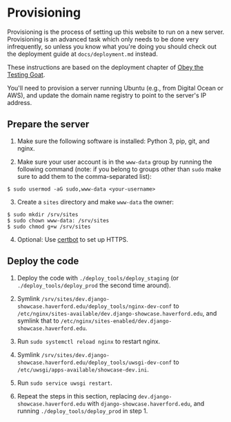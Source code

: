 # Provisioning
Provisioning is the process of setting up this website to run on a new server. Provisioning is an advanced task which only needs to be done very infrequently, so unless you know what you're doing you should check out the deployment guide at `docs/deployment.md` instead.

These instructions are based on the deployment chapter of [Obey the Testing Goat](https://www.obeythetestinggoat.com/book/chapter_making_deployment_production_ready.html).

You'll need to provision a server running Ubuntu (e.g., from Digital Ocean or AWS), and update the domain name registry to point to the server's IP address.

## Prepare the server
1. Make sure the following software is installed: Python 3, pip, git, and nginx.

2. Make sure your user account is in the `www-data` group by running the following command (note: if you belong to groups other than `sudo` make sure to add them to the comma-separated list):

```
$ sudo usermod -aG sudo,www-data <your-username>
```

3. Create a `sites` directory and make `www-data` the owner:

```
$ sudo mkdir /srv/sites
$ sudo chown www-data: /srv/sites
$ sudo chmod g+w /srv/sites
```

4. Optional: Use [certbot](https://certbot.eff.org/) to set up HTTPS.

## Deploy the code
1. Deploy the code with `./deploy_tools/deploy_staging` (or `./deploy_tools/deploy_prod` the second time around).

2. Symlink `/srv/sites/dev.django-showcase.haverford.edu/deploy_tools/nginx-dev-conf` to `/etc/nginx/sites-available/dev.django-showcase.haverford.edu`, and symlink that to `/etc/nginx/sites-enabled/dev.django-showcase.haverford.edu`.

3. Run `sudo systemctl reload nginx` to restart nginx.

4. Symlink `/srv/sites/dev.django-showcase.haverford.edu/deploy_tools/uwsgi-dev-conf` to `/etc/uwsgi/apps-available/showcase-dev.ini`.

5. Run `sudo service uwsgi restart`.

6. Repeat the steps in this section, replacing `dev.django-showcase.haverford.edu` with `django-showcase.haverford.edu`, and running `./deploy_tools/deploy_prod` in step 1.
